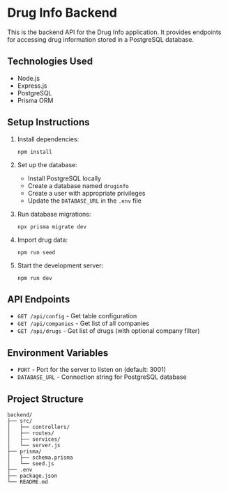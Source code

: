 # Drug Info Backend

This is the backend API for the Drug Info application. It provides endpoints for accessing drug information stored in a PostgreSQL database.

## Technologies Used

- Node.js
- Express.js
- PostgreSQL
- Prisma ORM

## Setup Instructions

1. Install dependencies:
   ```
   npm install
   ```

2. Set up the database:
   - Install PostgreSQL locally
   - Create a database named `druginfo`
   - Create a user with appropriate privileges
   - Update the `DATABASE_URL` in the `.env` file

3. Run database migrations:
   ```
   npx prisma migrate dev
   ```

4. Import drug data:
   ```
   npm run seed
   ```

5. Start the development server:
   ```
   npm run dev
   ```

## API Endpoints

- `GET /api/config` - Get table configuration
- `GET /api/companies` - Get list of all companies
- `GET /api/drugs` - Get list of drugs (with optional company filter)

## Environment Variables

- `PORT` - Port for the server to listen on (default: 3001)
- `DATABASE_URL` - Connection string for PostgreSQL database

## Project Structure

```
backend/
├── src/
│   ├── controllers/
│   ├── routes/
│   ├── services/
│   └── server.js
├── prisma/
│   ├── schema.prisma
│   └── seed.js
├── .env
├── package.json
└── README.md
```